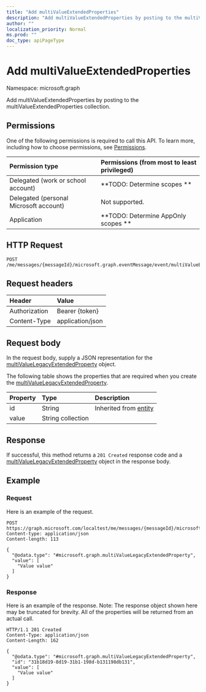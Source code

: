 ```yaml
---
title: "Add multiValueExtendedProperties"
description: "Add multiValueExtendedProperties by posting to the multiValueExtendedProperties collection."
author: ""
localization_priority: Normal
ms.prod: ""
doc_type: apiPageType
---
```


# Add multiValueExtendedProperties

Namespace: microsoft.graph

Add multiValueExtendedProperties by posting to the multiValueExtendedProperties collection.

## Permissions
One of the following permissions is required to call this API. To learn more, including how to choose permissions, see [Permissions](/concepts/permissions-reference.md).

|Permission type|Permissions (from most to least privileged)|
|:---|:---|
|Delegated (work or school account)|**TODO: Determine scopes **|
|Delegated (personal Microsoft account)|Not supported.|
|Application|**TODO: Determine AppOnly scopes **|

## HTTP Request
<!-- {
  "blockType": "ignored"
}
-->
``` http
POST /me/messages/{messageId}/microsoft.graph.eventMessage/event/multiValueExtendedProperties/$ref
```

## Request headers
|Header|Value|
|:---|:---|
|Authorization|Bearer {token}|
|Content-Type|application/json|

## Request body
In the request body, supply a JSON representation for the [multiValueLegacyExtendedProperty](../resources/multivaluelegacyextendedproperty.md) object.

The following table shows the properties that are required when you create the [multiValueLegacyExtendedProperty](../resources/multivaluelegacyextendedproperty.md).

|Property|Type|Description|
|:---|:---|:---|
|id|String| Inherited from [entity](../resources/entity.md)|
|value|String collection||



## Response
If successful, this method returns a `201 Created` response code and a [multiValueLegacyExtendedProperty](../resources/multivaluelegacyextendedproperty.md) object in the response body.

## Example

### Request
Here is an example of the request.
<!-- {
  "blockType": "request",
  "name": "create_multivaluelegacyextendedproperty_from_"
}
-->
``` http
POST https://graph.microsoft.com/localtest/me/messages/{messageId}/microsoft.graph.eventMessage/event/multiValueExtendedProperties
Content-type: application/json
Content-length: 113

{
  "@odata.type": "#microsoft.graph.multiValueLegacyExtendedProperty",
  "value": [
    "Value value"
  ]
}
```

### Response
Here is an example of the response. Note: The response object shown here may be truncated for brevity. All of the properties will be returned from an actual call.
<!-- {
  "blockType": "response",
  "truncated": true,
  "@odata.type": "microsoft.graph.multivaluelegacyextendedproperty"
}
-->
``` http
HTTP/1.1 201 Created
Content-Type: application/json
Content-Length: 162

{
  "@odata.type": "#microsoft.graph.multiValueLegacyExtendedProperty",
  "id": "31b18d19-8d19-31b1-198d-b131198db131",
  "value": [
    "Value value"
  ]
}
```

